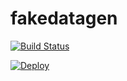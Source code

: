 # fakedatagen

[![Build Status](https://travis-ci.org/programad/fakedatagen.svg?branch=master)](https://travis-ci.org/programad/fakedatagen)

[![Deploy](https://www.herokucdn.com/deploy/button.png)](https://heroku.com/deploy)
